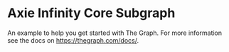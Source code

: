 # Axie Infinity Core Subgraph

An example to help you get started with The Graph. For more information see the docs on https://thegraph.com/docs/.
